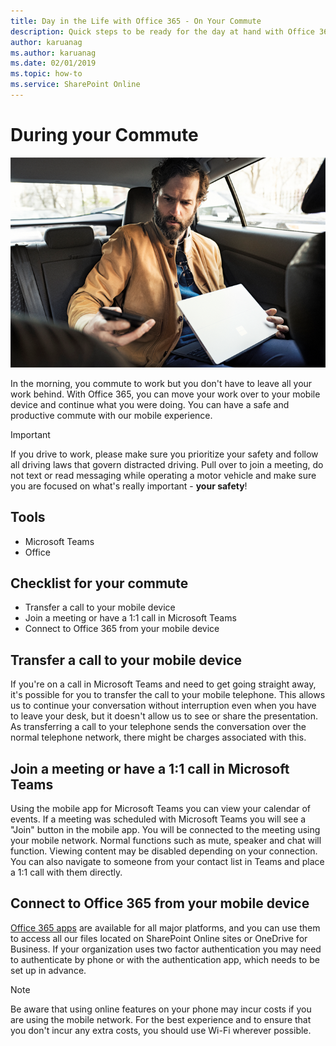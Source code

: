 ```yaml
---
title: Day in the Life with Office 365 - On Your Commute
description: Quick steps to be ready for the day at hand with Office 365
author: karuanag
ms.author: karuanag
ms.date: 02/01/2019
ms.topic: how-to
ms.service: SharePoint Online
---
```


# During your Commute

![Commute visual](media/ditl_commute.png)

In the morning, you commute to work but you don't have to leave all your work behind. With Office 365, you can move your work over to your mobile device and continue what you were doing.  You can have a safe and productive commute with our mobile experience.  

> [!IMPORTANT]
> If you drive to work, please make sure you prioritize your safety and follow all driving laws that govern distracted driving. Pull over to join a meeting, do not text or read messaging while operating a motor vehicle and make sure you are focused on what's really important - **your safety**!


## Tools
- Microsoft Teams
- Office 

## Checklist for your commute
- Transfer a call to your mobile device
- Join a meeting or have a 1:1 call in Microsoft Teams
- Connect to Office 365 from your mobile device
 
## Transfer a call to your mobile device
If you're on a call in Microsoft Teams and need to get going straight away, it's possible for you to transfer the call to your mobile telephone. This allows us to continue your conversation without interruption even when you have to leave your desk, but it doesn't allow us to see or share the presentation. As transferring a call to your telephone sends the conversation over the normal telephone network, there might be charges associated with this.

## Join a meeting or have a 1:1 call in Microsoft Teams
Using the mobile app for Microsoft Teams you can view your calendar of events.  If a meeting was scheduled with Microsoft Teams you will see a "Join" button in the mobile app. You will be connected to the meeting using your mobile network.  Normal functions such as mute, speaker and chat will function.  Viewing content may be disabled depending on your connection. You can also navigate to someone from your contact list in Teams and place a 1:1 call with them directly. 

## Connect to Office 365 from your mobile device
[Office 365 apps](https://support.office.com/article/set-up-office-apps-and-email-on-a-mobile-device-7dabb6cb-0046-40b6-81fe-767e0b1f014f?ui=en-US&rs=en-US&ad=US) are available for all major platforms, and you can use them to access all our files located on SharePoint Online sites or OneDrive for Business. If your organization uses two factor authentication you may need to authenticate by phone or with the authentication app, which needs to be set up in advance.  

> [!NOTE]
> Be aware that using online features on your phone may incur costs if you are using the mobile network. For the best experience and to ensure that you don't incur any extra costs, you should use Wi-Fi wherever possible.